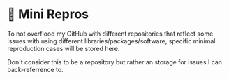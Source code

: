 # 🫣 Mini Repros

To not overflood my GitHub with different repositories that reflect some issues
with using different libraries/packages/software, specific minimal reproduction
cases will be stored here.

Don't consider this to be a repository but rather an storage for issues I can
back-referrence to.